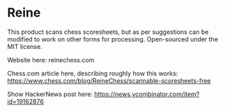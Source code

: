 # Reine
This product scans chess scoresheets, but as per suggestions can be modified to work on other forms for processing. Open-sourced under the MIT license.

Website here: reinechess.com

Chess.com article here, describing roughly how this works: https://www.chess.com/blog/ReineChess/scannable-scoresheets-free

Show HackerNews post here: https://news.ycombinator.com/item?id=19162876
